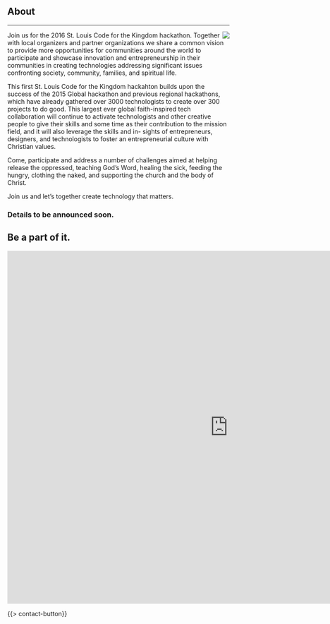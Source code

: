 ﻿## About
---
<img src="{{assets}}/images/earth.jpg" style="float:right"/>

Join us for the 2016 St. Louis Code for the Kingdom hackathon. Together with local organizers and partner organizations we share a common vision to provide more opportunities for communities around the world to participate and showcase innovation and entrepreneurship in their communities in creating technologies addressing significant issues confronting society, community, families, and spiritual life.

This first St. Louis Code for the Kingdom hackahton builds upon the success of the 2015 Global hackathon and previous regional hackathons, which have already gathered over 3000 technologists to create over 300 projects to do good. This largest ever global faith-inspired tech collaboration will continue to activate technologists and other creative people to give their skills and some time as their contribution to the mission field, and it will also leverage the skills and in- sights of entrepreneurs, designers, and technologists to foster an entrepreneurial culture with Christian values.

Come, participate and address a number of challenges aimed at helping release the oppressed, teaching God’s Word, healing the sick, feeding the hungry, clothing the naked, and supporting the church and the body of Christ. 

Join us and let’s together create technology that matters.

### Details to be announced soon. 

## Be a part of it.

<iframe src="https://docs.google.com/forms/d/1elv6g5OEfhVMH-jysCmkqS8gGpy00yUnZmTAJo7DxVE/viewform?embedded=true" width="1000" height="800" frameborder="0" marginheight="0" marginwidth="0">Loading...</iframe>

{{> contact-button}}
